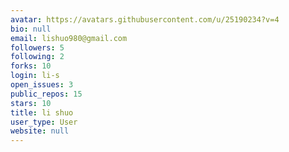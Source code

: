 ```yaml
---
avatar: https://avatars.githubusercontent.com/u/25190234?v=4
bio: null
email: lishuo980@gmail.com
followers: 5
following: 2
forks: 10
login: li-s
open_issues: 3
public_repos: 15
stars: 10
title: li shuo
user_type: User
website: null
---
```

